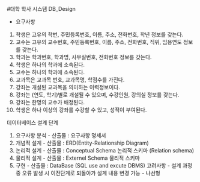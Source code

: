#대학 학사 시스템 DB_Design

- 요구사항
1. 학생은 고유의 학번, 주민등록번호, 이름, 주소, 전화번호, 학년 정보를 갖는다.
2. 교수는 고유의 교수번호, 주민등록번호, 이름, 주소, 전화번호, 직위, 임용연도 정보를 갖는다.
3. 학과는 학과번호, 학과명, 사무실번호, 전화번호 정보를 갖는다.
4. 학생은 하나의 학과에 소속된다.
5. 교수는 하나의 학과에 소속된다.
6. 교과목은 교과목 번호, 교과목명, 학점수를 가진다.
7. 강좌는 개설된 교과목을 의미하는 이력정보이다.
8. 강좌는 (연도, 학기)별로 개설될 수 있으며, 수강인원, 강의실 정보를 갖는다.
9. 강좌는 한명의 교수가 배정된다.
10. 학생은 하나 이상의 강좌를 수강할 수 있고, 성적이 부여된다.

데이터베이스 설계 단계
1. 요구사항 분석 - 산출물 : 요구사항 명세서
2. 개념적 설계 - 산출물 : ERD(Entity-Relationship Diagram)
3. 논리적 설계 - 산출물 : Conceptual Schema 논리적 스키마 (Relation schema)
4. 물리적 설계 - 산출물 : Externel Schema 물리적 스키마
5. 구현 - 산출물 : DataBase (SQL use and excute DBMS)
고려사항 - 설계 과정 중 오류 발생 시 이전단계로 되돌아가 설계 내용 변경 가능 - 나선형
